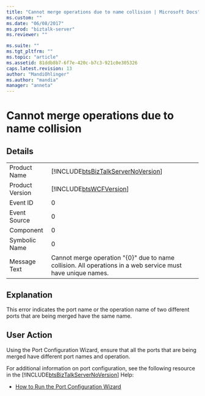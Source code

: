 ```yaml
---
title: "Cannot merge operations due to name collision | Microsoft Docs"
ms.custom: ""
ms.date: "06/08/2017"
ms.prod: "biztalk-server"
ms.reviewer: ""

ms.suite: ""
ms.tgt_pltfrm: ""
ms.topic: "article"
ms.assetid: 81ddb8b7-6f7e-420c-b7c3-921c0e305326
caps.latest.revision: 13
author: "MandiOhlinger"
ms.author: "mandia"
manager: "anneta"
---
```

# Cannot merge operations due to name collision
## Details  
  
|                 |                                                                                                             |
|-----------------|-------------------------------------------------------------------------------------------------------------|
|  Product Name   |             [!INCLUDE[btsBizTalkServerNoVersion](../includes/btsbiztalkservernoversion-md.md)]              |
| Product Version |                         [!INCLUDE[btsWCFVersion](../includes/btswcfversion-md.md)]                          |
|    Event ID     |                                                      0                                                      |
|  Event Source   |                                                      0                                                      |
|    Component    |                                                      0                                                      |
|  Symbolic Name  |                                                      0                                                      |
|  Message Text   | Cannot merge operation "{0}" due to name collision. All operations in a web service must have unique names. |
  
## Explanation  
 This error indicates the port name or the operation name of two different ports that are being merged have the same name.  
  
## User Action  
 Using the Port Configuration Wizard, ensure that all the ports that are being merged have different port names and operation.  
  
 For additional information on port configuration, see the following resource in the [!INCLUDE[btsBizTalkServerNoVersion](../includes/btsbiztalkservernoversion-md.md)] Help:  
  
-   [How to Run the Port Configuration Wizard](../core/how-to-run-the-port-configuration-wizard.md)